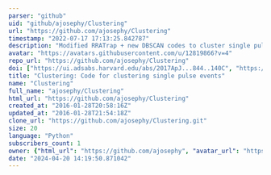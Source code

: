 ```yaml
---
parser: "github"
uid: "github/ajosephy/Clustering"
url: "https://github.com/ajosephy/Clustering"
timestamp: "2022-07-17 17:13:25.842787"
description: "Modified RRATrap + new DBSCAN codes to cluster single pulse events."
avatar: "https://avatars.githubusercontent.com/u/12819866?v=4"
repo_url: "https://github.com/ajosephy/Clustering"
doi: ["https://ui.adsabs.harvard.edu/abs/2017ApJ...844..140C", "https://ui.adsabs.harvard.edu/abs/2020ascl.soft11018J/abstract"]
title: "Clustering: Code for clustering single pulse events"
name: "Clustering"
full_name: "ajosephy/Clustering"
html_url: "https://github.com/ajosephy/Clustering"
created_at: "2016-01-28T20:58:16Z"
updated_at: "2016-01-28T21:54:18Z"
clone_url: "https://github.com/ajosephy/Clustering.git"
size: 20
language: "Python"
subscribers_count: 1
owner: {"html_url": "https://github.com/ajosephy", "avatar_url": "https://avatars.githubusercontent.com/u/12819866?v=4", "login": "ajosephy", "type": "User"}
date: "2024-04-20 14:19:50.871042"
---
```

